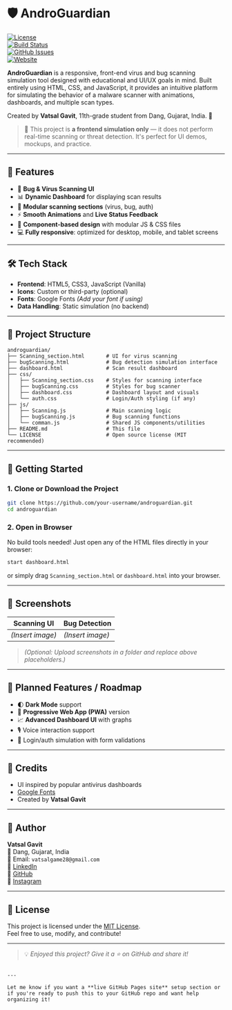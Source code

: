 
# 🛡️ **AndroGuardian**

[![License](https://img.shields.io/github/license/your-username/androguardian)](LICENSE)  
[![Build Status](https://img.shields.io/github/actions/workflow/status/your-username/androguardian/build.yml)](https://github.com/your-username/androguardian/actions)  
[![GitHub Issues](https://img.shields.io/github/issues/your-username/androguardian)](https://github.com/your-username/androguardian/issues)  
[![Website](https://img.shields.io/website?url=https%3A%2F%2Fyour-username.github.io%2Fandroguardian)](https://your-username.github.io/androguardian)

**AndroGuardian** is a responsive, front-end virus and bug scanning simulation tool designed with educational and UI/UX goals in mind. Built entirely using HTML, CSS, and JavaScript, it provides an intuitive platform for simulating the behavior of a malware scanner with animations, dashboards, and multiple scan types.

Created by **Vatsal Gavit**, 11th-grade student from Dang, Gujarat, India. 🚀

> 🧪 This project is **a frontend simulation only** — it does not perform real-time scanning or threat detection. It's perfect for UI demos, mockups, and practice.

---

## 🌟 **Features**

- 🐛 **Bug & Virus Scanning UI**
- 📊 **Dynamic Dashboard** for displaying scan results
- 🎯 **Modular scanning sections** (virus, bug, auth)
- ⚡ **Smooth Animations** and **Live Status Feedback**
- 🧩 **Component-based design** with modular JS & CSS files
- 💻 **Fully responsive**: optimized for desktop, mobile, and tablet screens

---

## 🛠️ **Tech Stack**

- **Frontend**: HTML5, CSS3, JavaScript (Vanilla)
- **Icons**: Custom or third-party (optional)
- **Fonts**: Google Fonts *(Add your font if using)*
- **Data Handling**: Static simulation (no backend)

---

## 📁 **Project Structure**

```
androguardian/
├── Scanning_section.html       # UI for virus scanning
├── bugScanning.html            # Bug detection simulation interface
├── dashboard.html              # Scan result dashboard
├── css/
│   ├── Scanning_section.css    # Styles for scanning interface
│   ├── bugScanning.css         # Styles for bug scanner
│   ├── dashboard.css           # Dashboard layout and visuals
│   └── auth.css                # Login/Auth styling (if any)
├── js/
│   ├── Scanning.js             # Main scanning logic
│   ├── bugScanning.js          # Bug scanning functions
│   └── comman.js               # Shared JS components/utilities
├── README.md                   # This file
└── LICENSE                     # Open source license (MIT recommended)
```

---

## 🚀 **Getting Started**

### 1. **Clone or Download the Project**

```bash
git clone https://github.com/your-username/androguardian.git
cd androguardian
```

### 2. **Open in Browser**

No build tools needed! Just open any of the HTML files directly in your browser:

```bash
start dashboard.html
```

or simply drag `Scanning_section.html` or `dashboard.html` into your browser.

---

## 📸 **Screenshots**

| Scanning UI | Bug Detection |
|-------------|---------------|
| *(Insert image)* | *(Insert image)* |

> *(Optional: Upload screenshots in a folder and replace above placeholders.)*

---

## 🔮 **Planned Features / Roadmap**

- 🌓 **Dark Mode** support
- 📱 **Progressive Web App (PWA)** version
- 📈 **Advanced Dashboard UI** with graphs
- 🎙️ Voice interaction support
- 🔐 Login/auth simulation with form validations

---

## 🙏 **Credits**

- UI inspired by popular antivirus dashboards
- [Google Fonts](https://fonts.google.com/)
- Created by **Vatsal Gavit**

---

## 👤 **Author**

**Vatsal Gavit**  
📍 Dang, Gujarat, India  
📧 Email: `vatsalgame28@gmail.com`  
🔗 [LinkedIn](https://linkedin.com/in/vatsal-gavit-787608274)  
🐙 [GitHub](https://github.com/NONSTOPPEBLE)  
📸 [Instagram](https://www.instagram.com/vatsal_.x.09_/)

---

## 📄 **License**

This project is licensed under the [MIT License](LICENSE).  
Feel free to use, modify, and contribute!

---

> 💡 *Enjoyed this project? Give it a ⭐ on GitHub and share it!*
```

---

Let me know if you want a **live GitHub Pages site** setup section or if you're ready to push this to your GitHub repo and want help organizing it!
